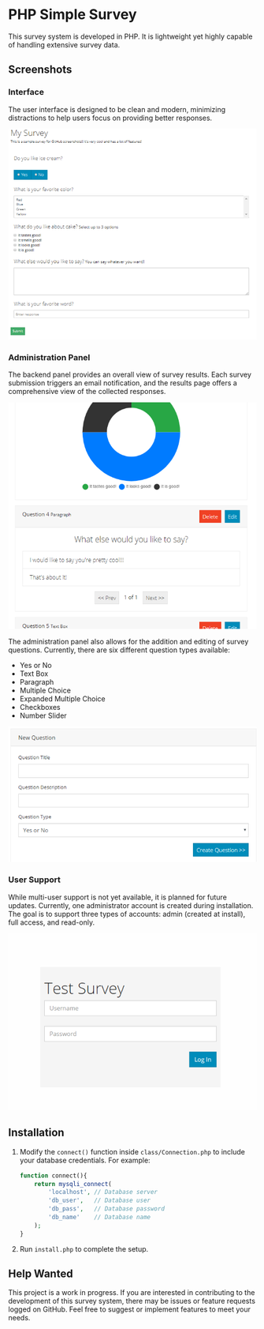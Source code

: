 # PHP Simple Survey

This survey system is developed in PHP. It is lightweight yet highly capable of handling extensive survey data.

## Screenshots

### Interface

The user interface is designed to be clean and modern, minimizing distractions to help users focus on providing better responses.

![Survey interface](image.png "Survey interface")

### Administration Panel

The backend panel provides an overall view of survey results. Each survey submission triggers an email notification, and the results page offers a comprehensive view of the collected responses.

![Results](image-1.png "Results")

The administration panel also allows for the addition and editing of survey questions. Currently, there are six different question types available:
- Yes or No
- Text Box
- Paragraph
- Multiple Choice
- Expanded Multiple Choice
- Checkboxes
- Number Slider

![Add a question](image-2.png "Add a question")

### User Support

While multi-user support is not yet available, it is planned for future updates. Currently, one administrator account is created during installation. The goal is to support three types of accounts: admin (created at install), full access, and read-only.

![User support](image-3.png "User support")

## Installation

1. Modify the `connect()` function inside `class/Connection.php` to include your database credentials. For example:
	```php
	function connect(){
		return mysqli_connect(
			'localhost', // Database server
			'db_user',   // Database user
			'db_pass',   // Database password
			'db_name'    // Database name
		);
	}
	```
2. Run `install.php` to complete the setup.

## Help Wanted

This project is a work in progress. If you are interested in contributing to the development of this survey system, there may be issues or feature requests logged on GitHub. Feel free to suggest or implement features to meet your needs.
